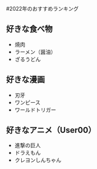 #2022年のおすすめランキング


## 好きな食べ物
- 焼肉
- ラーメン（醤油）
- ざるうどん

## 好きな漫画
- 刃牙
- ワンピース
- ワールドトリガー

## 好きなアニメ（User00）
- 進撃の巨人
- ドラえもん
- クレヨンしんちゃん


